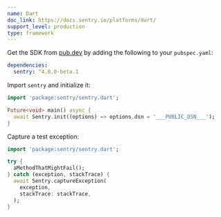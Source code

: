 ```yaml
---
name: Dart
doc_link: https://docs.sentry.io/platforms/dart/
support_level: production
type: framework
---
```


Get the SDK from [pub.dev](https://pub.dev/packages/sentry) by adding the following to your `pubspec.yaml`:

```yml {filename:pubspec.yaml}
dependencies:
  sentry: ^4.0.0-beta.1
```

Import `sentry` and initialize it:

```dart
import 'package:sentry/sentry.dart';

Future<void> main() async {
  await Sentry.init((options) => options.dsn = '___PUBLIC_DSN___');
}
```

Capture a test exception:

```dart
import 'package:sentry/sentry.dart';

try {
  aMethodThatMightFail();
} catch (exception, stackTrace) {
  await Sentry.captureException(
    exception,
    stackTrace: stackTrace,
  );
}
```
